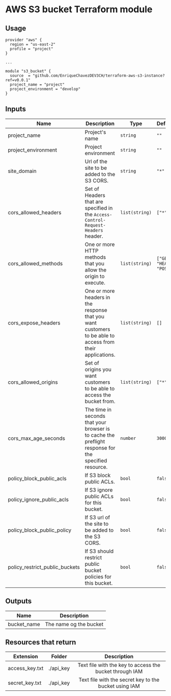 # AWS S3 bucket Terraform module

## Usage

```hcl
provider "aws" {
  region = "us-east-2"
  profile = "project"
}

...

module "s3_bucket" {
  source  = "github.com/EnriqueChavezDEV3CH/terraform-aws-s3-instance?ref=v0.0.1"
  project_name = "project"
  project_environment = "develop"
}
```

## Inputs

| Name                           | Description                                                                                               | Type           | Default                   | Required |
| ------------------------------ | --------------------------------------------------------------------------------------------------------- | -------------- | ------------------------- | :------: |
| project_name                   | Project's name                                                                                            | `string`       | `""`                      |   yes    |
| project_environment            | Project environment                                                                                       | `string`       | `""`                      |   yes    |
| site_domain                    | Url of the site to be added to the S3 CORS.                                                               | `string`       | `"*"`                     |    no    |
| cors_allowed_headers           | Set of Headers that are specified in the `Access-Control-Request-Headers` header.                         | `list(string)` | `["*"]`                   |    no    |
| cors_allowed_methods           | One or more HTTP methods that you allow the origin to execute.                                            | `list(string)` | `["GET", "HEAD", "POST"]` |    no    |
| cors_expose_headers            | One or more headers in the response that you want customers to be able to access from their applications. | `list(string)` | `[]`                      |    no    |
| cors_allowed_origins           | Set of origins you want customers to be able to access the bucket from.                                   | `list(string)` | `["*"]`                   |    no    |
| cors_max_age_seconds           | The time in seconds that your browser is to cache the preflight response for the specified resource.      | `number`       | `3000`                    |    no    |
| policy_block_public_acls       | If S3 block public ACLs.                                                                                  | `bool`         | `false`                   |    no    |
| policy_ignore_public_acls      | If S3 ignore public ACLs for this bucket.                                                                 | `bool`         | `false`                   |    no    |
| policy_block_public_policy     | If S3 url of the site to be added to the S3 CORS.                                                         | `bool`         | `false`                   |    no    |
| policy_restrict_public_buckets | If S3 should restrict public bucket policies for this bucket.                                             | `bool`         | `false`                   |    no    |

## Outputs

| Name        |      Description       |
| ----------- | :--------------------: |
| bucket_name | The name og the bucket |

## Resources that return

| Extension      | Folder    |                       Description                       |
| -------------- | --------- | :-----------------------------------------------------: |
| access_key.txt | ./api_key | Text file with the key to access the bucket through IAM |
| secret_key.txt | ./api_key |  Text file with the secret key to the bucket using IAM  |
